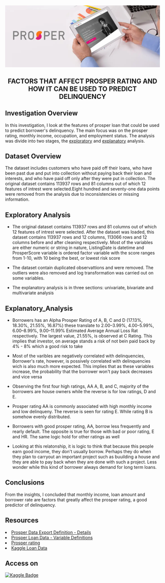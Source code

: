 ![](prosper-loan-delinquency.webp)

<h2 align = 'center'>FACTORS THAT AFFECT PROSPER RATING AND HOW IT CAN BE USED TO PREDICT DELINQUENCY</h2>

## Investigation Overview
In this investigation, I look at the features of prosper loan that could be used to predict borrower's delinquency. The main focus was on the prosper rating, monthly income, occupation, and employment status. The analysis was divide into two stages, the [exploratory](Exploratory_Analysis.ipynb) and [explanatory](Explanatory_Analysis.ipynb) analysis.

## Dataset Overview
The dataset includes customers who have paid off their loans, who have been past due and put into collection without paying back their loan and interests, and who have paid off only after they were put in collection. The original dataset contains 113937 rows and 81 columns out of which 12 features of intrest were selected.Eight hundred and seventy-one data points were removed from the analysis due to inconsistencies or missing information.

## Exploratory Analysis
- The original dataset contains 113937 rows and 81 columns out of which 12 features of intrest were selected. After the dataset was loaded, this dataset contains 113937 rows and 12 columns, 113066 rows and 12 columns before and after cleaning respectively. Most of the variables are either numeric or string in nature, ListingDate is datetime and ProsperScore variable is ordered factor variable with the score ranges from 1-10, with 10 being the best, or lowest risk score

- The dataset contain duplicated observattions and were removed. The outliers were also removed and log transformation was carried out on some variables.

- The explanatory analysis is in three sections: univariate, bivariate and multivariate analysis

## Explanatory_Analysis
- Borrowers has an Alpha Prosper Rating of A, B, C and D (17.13%, 18.30%, 21.55%, 16.87%) these translate to 2.00–3.99%, 4.00–5.99%, 6.00–8.99%, 9.00–11.99% Estimated Average Annual Loss Rat respectively. The largest value, 21.55%, is observed at C Rating. This implies that investor, on average stands a risk of not bein paid back by 4% - 8% which a good risk to take

- Most of the varibles are negatively correlated with delinquencies, Borrower's rate, however, is possively correlated with delinquencies wich is also much more expected. This implies that as these variables increase, the probability that the borrower won't pay back decreases and vice versa

- Observing the first four high ratings, AA A, B, and C, majority of the borrowers are house owners while the reverse is for low ratings, D and E.

- Prosper rating AA is commonly associated with high monthly income and low delinqueny. The reverse is seen for rating E. While rating B is somehow evenly distributed.

- Borrowers with good prosper rating, AA, borrow less frequently and rearly default. The opposite is true for those with bad or poor rating, E and HR. The same logic hold for other ratings as well

- Looking at this relatonship, it is logic to think that because this people earn good income, they don't usually borrow. Perhaps they do when they plan to carryout an important project such as buuilding a house and they are able to pay back when they are done with such a project. Less wonder while this kind of borrower always demand for long term loans.


## Conclusions
From the insights, I concluded that monthly income, loan amount and borrower rate are factors that greatly affect the prosper rating, a good predictor of delinquency.

## Resources
<li><a href = 'https://www.prosper.com/Downloads/Services/Documentation/ProsperDataExport_Details.html'>Prosper Data Export Definition - Details</a> </li>
<li><a href = 'https://docs.google.com/document/d/e/2PACX-1vQmkX4iOT6Rcrin42vslquX2_wQCjIa_hbwD0xmxrERPSOJYDtpNc_3wwK_p9_KpOsfA6QVyEHdxxq7/pub'>Prosper Loan Data - Variable Definitions</a></li>
<li><a href = 'https://en.wikipedia.org/wiki/Prosper_Marketplace#cite_note-ProsperRatings-11'>Prosper rating</a></li>
<li><a href = 'https://www.kaggle.com/datasets/zhijinzhai/loandata'>Kaggle Loan Data</a></li>


## Access on
[![Kaggle Badge](https://img.shields.io/badge/-Kaggle-0e76a8?style=flat&labelColor=0e76a8&logo=dev.to&logoColor=white)](https://www.kaggle.com/nurudeenabdulsalaam/prosper-loan-eda)
